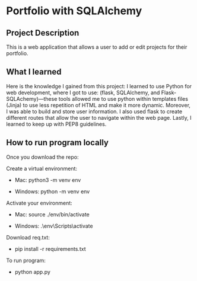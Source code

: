 # Portfolio with SQLAlchemy

## Project Description

This is a web application that allows a user to add or edit projects for their portfolio. 

## What I learned 


Here is the knowledge I gained from this project: I learned to use Python for web development, where I got to use: (flask, SQLAlchemy, and Flask-SQLAchemy)—these tools allowed me to use python within templates files (Jinja) to use less repetition of HTML and make it more dynamic. Moreover, I was able to build and store user information. I also used flask to create different routes that allow the user to navigate within the web page. Lastly, I learned to keep up with PEP8 guidelines. 


## How to run program locally

Once you download the repo:

Create a virtual environment:

* Mac: python3 -m venv env

* Windows: python -m venv env


Activate your environment:

* Mac: source ./env/bin/activate

* Windows: .\env\Scripts\activate

Download req.txt:

* pip install -r requirements.txt

To run program:

* python app.py
